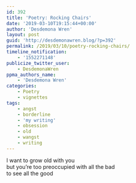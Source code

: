 ```yaml
---
id: 392
title: 'Poetry: Rocking Chairs'
date: '2019-03-10T19:15:44+00:00'
author: 'Desdemona Wren'
layout: post
guid: 'http://desdemonawren.blog/?p=392'
permalink: /2019/03/10/poetry-rocking-chairs/
timeline_notification:
    - '1552271148'
publicize_twitter_user:
    - DesdemonaWren
ppma_authors_name:
    - 'Desdemona Wren'
categories:
    - Poetry
    - vignettes
tags:
    - angst
    - borderline
    - 'my writing'
    - obsession
    - old
    - wangst
    - writing
---
```


I want to grow old with you  
but you’re too preoccupied with all the bad  
to see all the good